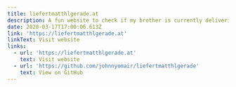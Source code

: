 ```yaml
---
title: liefertmatthlgerade.at
description: A fun website to check if my brother is currently delivering food via bike.
date: 2020-03-17T17:00:06.613Z
link: 'https://liefertmatthlgerade.at'
linkText: Visit website
links:
  - url: 'https://liefertmatthlgerade.at'
    text: Visit website
  - url: 'https://github.com/johnnyomair/liefertmatthlgerade'
    text: View on GitHub
---
```

